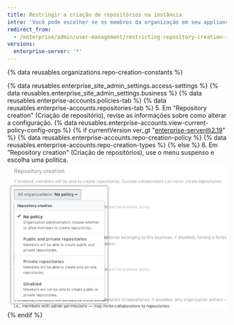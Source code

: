 ```yaml
---
title: Restringir a criação de repositórios na instância
intro: 'Você pode escolher se os membros da organização em seu appliance {% data variables.product.prodname_ghe_server %} podem criar repositórios e quais tipos de repositórios os membros podem criar.'
redirect_from:
  - /enterprise/admin/user-management/restricting-repository-creation-in-your-instance
versions:
  enterprise-server: '*'
---
```


{% data reusables.organizations.repo-creation-constants %}

{% data reusables.enterprise_site_admin_settings.access-settings %}
{% data reusables.enterprise_site_admin_settings.business %}
{% data reusables.enterprise-accounts.policies-tab %}
{% data reusables.enterprise-accounts.repositories-tab %}
5. Em "Repository creation" (Criação de repositório), revise as informações sobre como alterar a configuração. {% data reusables.enterprise-accounts.view-current-policy-config-orgs %}
{% if currentVersion ver_gt "enterprise-server@2.19" %}
{% data reusables.enterprise-accounts.repo-creation-policy %}
{% data reusables.enterprise-accounts.repo-creation-types %}
{% else %}
6. Em "Repository creation" (Criação de repositórios), use o menu suspenso e escolha uma política. ![Menu suspenso com opções de políticas de criação de repositórios](/assets/images/enterprise/site-admin-settings/repository-creation-drop-down.png)
{% endif %}

